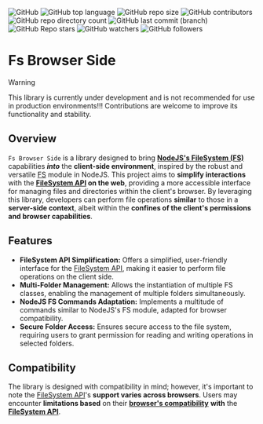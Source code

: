 ![GitHub](https://img.shields.io/github/license/WaRtr0/FsBrowserSide) ![GitHub top language](https://img.shields.io/github/languages/top/WaRtr0/FsBrowserSide) ![GitHub repo size](https://img.shields.io/github/repo-size/WaRtr0/FsBrowserSide) ![GitHub contributors](https://img.shields.io/github/contributors/WaRtr0/FsBrowserSide) ![GitHub repo directory count](https://img.shields.io/github/directory-file-count/WaRtr0/FsBrowserSide) ![GitHub last commit (branch)](https://img.shields.io/github/last-commit/WaRtr0/FsBrowserSide/master) ![GitHub Repo stars](https://img.shields.io/github/stars/WaRtr0/FsBrowserSide) ![GitHub watchers](https://img.shields.io/github/watchers/WaRtr0/FsBrowserSide) ![GitHub followers](https://img.shields.io/github/followers/WaRtr0)

# Fs Browser Side

> [!warning]
> This library is currently under development and is not recommended for use in production environments!!! Contributions are welcome to improve its functionality and stability.

## Overview

`Fs Browser Side` is a library designed to bring **[NodeJS's FileSystem (FS)](https://nodejs.org/api/fs.html)** capabilities ___into___ the **client-side environment**, inspired by the robust and versatile [FS](https://nodejs.org/api/fs.html) module in NodeJS. This project aims to **simplify interactions** with the **[FileSystem API](https://developer.mozilla.org/en-US/docs/Web/API/File_System_API) on the web**, providing a more accessible interface for managing files and directories within the client's browser. By leveraging this library, developers can perform file operations **similar** to those in a **server-side context**, albeit within the **confines of the client's permissions and browser capabilities**.

## Features

- **FileSystem API Simplification:** Offers a simplified, user-friendly interface for the [FileSystem API](https://developer.mozilla.org/en-US/docs/Web/API/File_System_API), making it easier to perform file operations on the client side.
- **Multi-Folder Management:** Allows the instantiation of multiple FS classes, enabling the management of multiple folders simultaneously.
- **NodeJS FS Commands Adaptation:** Implements a multitude of commands similar to NodeJS's FS module, adapted for browser compatibility.
- **Secure Folder Access:** Ensures secure access to the file system, requiring users to grant permission for reading and writing operations in selected folders.

## Compatibility

The library is designed with compatibility in mind; however, it's important to note the [FileSystem API](https://developer.mozilla.org/en-US/docs/Web/API/File_System_API)'s **support varies across browsers**. Users may encounter **limitations based** on their **[browser's compatibility](https://developer.mozilla.org/en-US/docs/Web/API/File_System_API#browser_compatibility)** **with** the **[FileSystem API](https://developer.mozilla.org/en-US/docs/Web/API/File_System_API)**.
